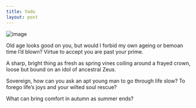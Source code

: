 ```yaml
---
title: Yadu
layout: post
---
```

![image](/assets/images/yadu.jpeg)

Old age looks good
on you, but would I
forbid my own ageing
or bemoan time
I’d blown? 
Virtue to accept you are past your prime.

A sharp, bright thing
as fresh as spring vines
coiling around
a frayed crown, loose
but bound 
on an idol of ancestral Zeus.

Sovereign, how can
you ask an apt
young man to go
through life slow? To
forego life’s 
joys and your wilted soul rescue?

What can bring comfort in autumn as summer ends?